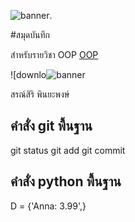 
![banner](https://picsum.photos/800/250).


#สมุดบันทึก


สำหรับรายวิชา OOP [OOP](https://github.com/AodinsonTH/AodinsonTH.github.io)


![downlo![banner](https://github.com/AodinsonTH/AodinsonTH.github.io/assets/159877918/d5355231-1866-4ced-a3b9-52e0f7128951)




สรณ์สิริ พินยะพงษ์

## คำสั่ง git พื้นฐาน
  git status 
  git add 
  git commit


## คำสั่ง python พื้นฐาน

  D = {'Anna: 3.99',}
